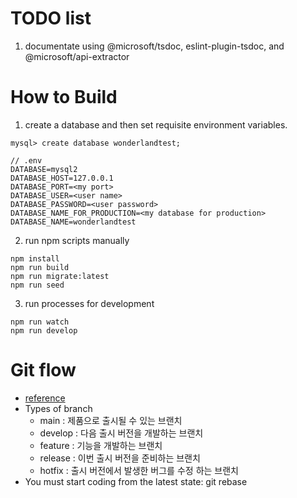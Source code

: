 # TODO list

1. documentate using @microsoft/tsdoc, eslint-plugin-tsdoc, and @microsoft/api-extractor

# How to Build

1. create a database and then set requisite environment variables.

```
mysql> create database wonderlandtest;
```

```
// .env
DATABASE=mysql2
DATABASE_HOST=127.0.0.1
DATABASE_PORT=<my port>
DATABASE_USER=<user name>
DATABASE_PASSWORD=<user password>
DATABASE_NAME_FOR_PRODUCTION=<my database for production>
DATABASE_NAME=wonderlandtest
```

2. run npm scripts manually

```
npm install
npm run build
npm run migrate:latest
npm run seed
```

3. run processes for development

```
npm run watch
npm run develop
```

# Git flow

- [reference](https://techblog.woowahan.com/2553/)
- Types of branch
  - main : 제품으로 출시될 수 있는 브랜치
  - develop : 다음 출시 버전을 개발하는 브랜치
  - feature : 기능을 개발하는 브랜치
  - release : 이번 출시 버전을 준비하는 브랜치
  - hotfix : 출시 버전에서 발생한 버그를 수정 하는 브랜치
- You must start coding from the latest state: git rebase
